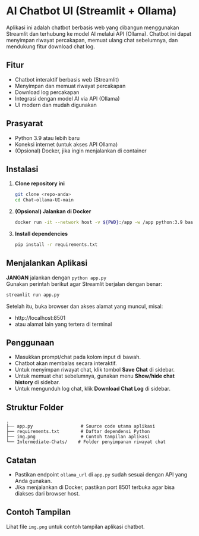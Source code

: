 # AI Chatbot UI (Streamlit + Ollama)

Aplikasi ini adalah chatbot berbasis web yang dibangun menggunakan Streamlit dan terhubung ke model AI melalui API (Ollama). Chatbot ini dapat menyimpan riwayat percakapan, memuat ulang chat sebelumnya, dan mendukung fitur download chat log.

## Fitur

- Chatbot interaktif berbasis web (Streamlit)
- Menyimpan dan memuat riwayat percakapan
- Download log percakapan
- Integrasi dengan model AI via API (Ollama)
- UI modern dan mudah digunakan

## Prasyarat

- Python 3.9 atau lebih baru
- Koneksi internet (untuk akses API Ollama)
- (Opsional) Docker, jika ingin menjalankan di container

## Instalasi

1. **Clone repository ini**
   ```bash
   git clone <repo-anda>
   cd Chat-ollama-UI-main
   ```

2. **(Opsional) Jalankan di Docker**
   ```bash
   docker run -it --network host -v ${PWD}:/app -w /app python:3.9 bash
   ```

3. **Install dependencies**
   ```bash
   pip install -r requirements.txt
   ```

## Menjalankan Aplikasi

**JANGAN** jalankan dengan `python app.py`  
Gunakan perintah berikut agar Streamlit berjalan dengan benar:

```bash
streamlit run app.py
```

Setelah itu, buka browser dan akses alamat yang muncul, misal:  
- http://localhost:8501  
- atau alamat lain yang tertera di terminal

## Penggunaan

- Masukkan prompt/chat pada kolom input di bawah.
- Chatbot akan membalas secara interaktif.
- Untuk menyimpan riwayat chat, klik tombol **Save Chat** di sidebar.
- Untuk memuat chat sebelumnya, gunakan menu **Show/hide chat history** di sidebar.
- Untuk mengunduh log chat, klik **Download Chat Log** di sidebar.

## Struktur Folder

```
.
├── app.py                  # Source code utama aplikasi
├── requirements.txt        # Daftar dependensi Python
├── img.png                 # Contoh tampilan aplikasi
└── Intermediate-Chats/    # Folder penyimpanan riwayat chat
```

## Catatan

- Pastikan endpoint `ollama_url` di `app.py` sudah sesuai dengan API yang Anda gunakan.
- Jika menjalankan di Docker, pastikan port 8501 terbuka agar bisa diakses dari browser host.

## Contoh Tampilan

Lihat file `img.png` untuk contoh tampilan aplikasi chatbot. 